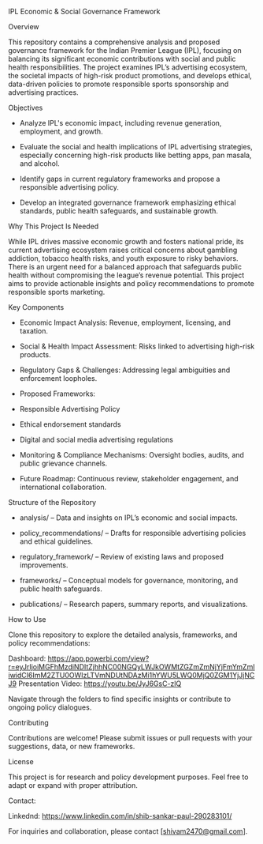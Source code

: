IPL Economic & Social Governance Framework

Overview

This repository contains a comprehensive analysis and proposed governance framework for the Indian Premier League (IPL), focusing on balancing its significant economic contributions with social and public health responsibilities. The project examines IPL’s advertising ecosystem, the societal impacts of high-risk product promotions, and develops ethical, data-driven policies to promote responsible sports sponsorship and advertising practices.

Objectives

- Analyze IPL's economic impact, including revenue generation, employment, and growth.

- Evaluate the social and health implications of IPL advertising strategies, especially concerning high-risk products like betting apps, pan masala, and alcohol.

- Identify gaps in current regulatory frameworks and propose a responsible advertising policy.

- Develop an integrated governance framework emphasizing ethical standards, public health safeguards, and sustainable growth.

Why This Project Is Needed

While IPL drives massive economic growth and fosters national pride, its current advertising ecosystem raises critical concerns about gambling addiction, tobacco health risks, and youth exposure to risky behaviors. There is an urgent need for a balanced approach that safeguards public health without compromising the league’s revenue potential. This project aims to provide actionable insights and policy recommendations to promote responsible sports marketing.

Key Components

- Economic Impact Analysis: Revenue, employment, licensing, and taxation.

- Social & Health Impact Assessment: Risks linked to advertising high-risk products.

- Regulatory Gaps & Challenges: Addressing legal ambiguities and enforcement loopholes.

- Proposed Frameworks:

- Responsible Advertising Policy

- Ethical endorsement standards

- Digital and social media advertising regulations

- Monitoring & Compliance Mechanisms: Oversight bodies, audits, and public grievance channels.

- Future Roadmap: Continuous review, stakeholder engagement, and international collaboration.

Structure of the Repository

- analysis/ – Data and insights on IPL’s economic and social impacts.

- policy_recommendations/ – Drafts for responsible advertising policies and ethical guidelines.

- regulatory_framework/ – Review of existing laws and proposed improvements.

- frameworks/ – Conceptual models for governance, monitoring, and public health safeguards.

- publications/ – Research papers, summary reports, and visualizations.

How to Use

Clone this repository to explore the detailed analysis, frameworks, and policy recommendations:

Dashboard: https://app.powerbi.com/view?r=eyJrIjoiMGFhMzdiNDItZjhhNC00NGQyLWJkOWMtZGZmZmNjYjFmYmZmIiwidCI6ImM2ZTU0OWIzLTVmNDUtNDAzMi1hYWU5LWQ0MjQ0ZGM1YjJjNCJ9
Presentation Video: https://youtu.be/JyJ6GsC-zlQ

Navigate through the folders to find specific insights or contribute to ongoing policy dialogues.

Contributing

Contributions are welcome! Please submit issues or pull requests with your suggestions, data, or new frameworks.

License

This project is for research and policy development purposes. Feel free to adapt or expand with proper attribution.

Contact:

Linkednd: https://www.linkedin.com/in/shib-sankar-paul-290283101/

For inquiries and collaboration, please contact [shivam2470@gmail.com].
